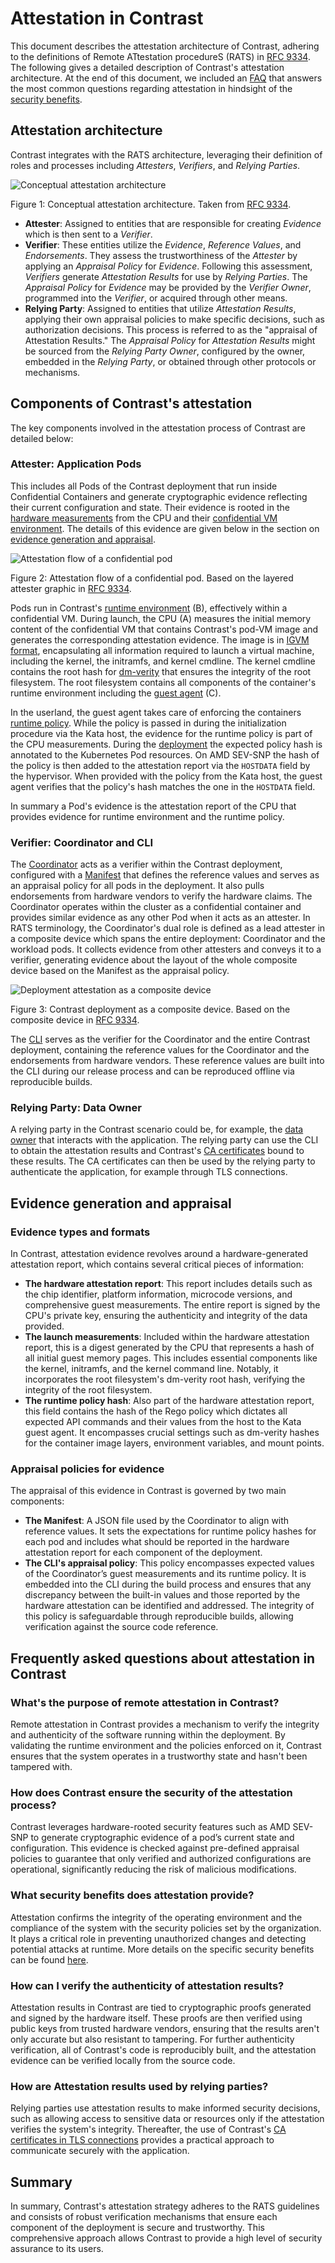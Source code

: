 # Attestation in Contrast

This document describes the attestation architecture of Contrast, adhering to the definitions of Remote ATtestation procedureS (RATS) in [RFC 9334](https://www.rfc-editor.org/rfc/rfc9334.html).
The following gives a detailed description of Contrast's attestation architecture.
At the end of this document, we included an [FAQ](#frequently-asked-questions-about-attestation-in-contrast) that answers the most common questions regarding attestation in hindsight of the [security benefits](../basics/security-benefits.md).

## Attestation architecture
Contrast integrates with the RATS architecture, leveraging their definition of roles and processes including *Attesters*, *Verifiers*, and *Relying Parties*.

![Conceptual attestation architecture](../_media/attestation-rats-architecture.svg)

Figure 1: Conceptual attestation architecture. Taken from [RFC 9334](https://www.rfc-editor.org/rfc/rfc9334.html#figure-1).


- **Attester**: Assigned to entities that are responsible for creating *Evidence* which is then sent to a *Verifier*.
- **Verifier**: These entities utilize the *Evidence*, *Reference Values*, and *Endorsements*. They assess the trustworthiness of the *Attester* by applying an *Appraisal Policy* for *Evidence*. Following this assessment, *Verifiers* generate *Attestation Results* for use by *Relying Parties*. The *Appraisal Policy* for *Evidence* may be provided by the *Verifier Owner*, programmed into the *Verifier*, or acquired through other means.
- **Relying Party**: Assigned to entities that utilize *Attestation Results*, applying their own appraisal policies to make specific decisions, such as authorization decisions. This process is referred to as the "appraisal of Attestation Results." The *Appraisal Policy* for *Attestation Results* might be sourced from the *Relying Party Owner*, configured by the owner, embedded in the *Relying Party*, or obtained through other protocols or mechanisms.

## Components of Contrast's attestation
The key components involved in the attestation process of Contrast are detailed below:

### Attester: Application Pods
This includes all Pods of the Contrast deployment that run inside Confidential Containers and generate cryptographic evidence reflecting their current configuration and state.
Their evidence is rooted in the [hardware measurements](../basics/confidential-containers.md) from the CPU and their [confidential VM environment](../components/runtime.md).
The details of this evidence are given below in the section on [evidence generation and appraisal](#evidence-generation-and-appraisal).

![Attestation flow of a confidential pod](../_media/attestation-pod.svg)

Figure 2: Attestation flow of a confidential pod. Based on the layered attester graphic in [RFC 9334](https://www.rfc-editor.org/rfc/rfc9334.html#figure-3).

Pods run in Contrast's [runtime environment](../components/runtime.md) (B), effectively within a confidential VM.
During launch, the CPU (A) measures the initial memory content of the confidential VM that contains Contrast's pod-VM image and generates the corresponding attestation evidence.
The image is in [IGVM format](https://github.com/microsoft/igvm), encapsulating all information required to launch a virtual machine, including the kernel, the initramfs, and kernel cmdline.
The kernel cmdline contains the root hash for [dm-verity](https://www.kernel.org/doc/html/latest/admin-guide/device-mapper/verity.html) that ensures the integrity of the root filesystem.
The root filesystem contains all  components of the container's runtime environment including the [guest agent](../basics/confidential-containers.md#kata-containers) (C).

In the userland, the guest agent takes care of enforcing the containers [runtime policy](../components/index.md#runtime-policies).
While the policy is passed in during the initialization procedure via the Kata host, the evidence for the runtime policy is part of the CPU measurements.
During the [deployment](../deployment.md#generate-policy-annotations-and-manifest) the expected policy hash is annotated to the Kubernetes Pod resources.
On AMD SEV-SNP the hash of the policy is then added to the attestation report via the `HOSTDATA` field by the hypervisor.
When provided with the policy from the Kata host, the guest agent verifies that the policy's hash matches the one in the `HOSTDATA` field.

In summary a Pod's evidence is the attestation report of the CPU that provides evidence for runtime environment and the runtime policy.

### Verifier: Coordinator and CLI
The [Coordinator](../components/index.md#the-coordinator) acts as a verifier within the Contrast deployment, configured with a [Manifest](../components/index.md#the-manifest) that defines the reference values and serves as an appraisal policy for all pods in the deployment.
It also pulls endorsements from hardware vendors to verify the hardware claims.
The Coordinator operates within the cluster as a confidential container and provides similar evidence as any other Pod when it acts as an attester.
In RATS terminology, the Coordinator's dual role is defined as a lead attester in a composite device which spans the entire deployment: Coordinator and the workload pods.
It collects evidence from other attesters and conveys it to a verifier, generating evidence about the layout of the whole composite device based on the Manifest as the appraisal policy.


![Deployment attestation as a composite device](../_media/attestation-composite-device.svg)

Figure 3: Contrast deployment as a composite device. Based on the composite device in [RFC 9334](https://www.rfc-editor.org/rfc/rfc9334.html#figure-4).

The [CLI](../components/index.md#the-cli-command-line-interface) serves as the verifier for the Coordinator and the entire Contrast deployment, containing the reference values for the Coordinator and the endorsements from hardware vendors.
These reference values are built into the CLI during our release process and can be reproduced offline via reproducible builds.

### Relying Party: Data Owner
A relying party in the Contrast scenario could be, for example, the [data owner](../basics/security-benefits.md) that interacts with the application.
The relying party can use the CLI to obtain the attestation results and Contrast's [CA certificates](certificates.md) bound to these results.
The CA certificates can then be used by the relying party to authenticate the application, for example through TLS connections.


## Evidence generation and appraisal

### Evidence types and formats
In Contrast, attestation evidence revolves around a hardware-generated attestation report, which contains several critical pieces of information:

- **The hardware attestation report**: This report includes details such as the chip identifier, platform information, microcode versions, and comprehensive guest measurements. The entire report is signed by the CPU's private key, ensuring the authenticity and integrity of the data provided.
- **The launch measurements**: Included within the hardware attestation report, this is a digest generated by the CPU that represents a hash of all initial guest memory pages. This includes essential components like the kernel, initramfs, and the kernel command line. Notably, it incorporates the root filesystem's dm-verity root hash, verifying the integrity of the root filesystem.
- **The runtime policy hash**: Also part of the hardware attestation report, this field contains the hash of the Rego policy which dictates all expected API commands and their values from the host to the Kata guest agent. It encompasses crucial settings such as dm-verity hashes for the container image layers, environment variables, and mount points.

### Appraisal policies for evidence
The appraisal of this evidence in Contrast is governed by two main components:

- **The Manifest**: A JSON file used by the Coordinator to align with reference values. It sets the expectations for runtime policy hashes for each pod and includes what should be reported in the hardware attestation report for each component of the deployment.
- **The CLI's appraisal policy**: This policy encompasses expected values of the Coordinator’s guest measurements and its runtime policy. It is embedded into the CLI during the build process and ensures that any discrepancy between the built-in values and those reported by the hardware attestation can be identified and addressed. The integrity of this policy is safeguardable through reproducible builds, allowing verification against the source code reference.



## Frequently asked questions about attestation in Contrast

### What's the purpose of remote attestation in Contrast?

Remote attestation in Contrast provides a mechanism to verify the integrity and authenticity of the software running within the deployment.
By validating the runtime environment and the policies enforced on it, Contrast ensures that the system operates in a trustworthy state and hasn't been tampered with.

### How does Contrast ensure the security of the attestation process?

Contrast leverages hardware-rooted security features such as AMD SEV-SNP to generate cryptographic evidence of a pod’s current state and configuration.
This evidence is checked against pre-defined appraisal policies to guarantee that only verified and authorized configurations are operational, significantly reducing the risk of malicious modifications.

### What security benefits does attestation provide?

Attestation confirms the integrity of the operating environment and the compliance of the system with the security policies set by the organization.
It plays a critical role in preventing unauthorized changes and detecting potential attacks at runtime.
More details on the specific security benefits can be found [here](../basics/security-benefits.md).

### How can I verify the authenticity of attestation results?

Attestation results in Contrast are tied to cryptographic proofs generated and signed by the hardware itself.
These proofs are then verified using public keys from trusted hardware vendors, ensuring that the results aren't only accurate but also resistant to tampering.
For further authenticity verification, all of Contrast's code is reproducibly built, and the attestation evidence can be verified locally from the source code.

### How are Attestation results used by relying parties?

Relying parties use attestation results to make informed security decisions, such as allowing access to sensitive data or resources only if the attestation verifies the system's integrity.
Thereafter, the use of Contrast's [CA certificates in TLS connections](certificates.md) provides a practical approach to communicate securely with the application.

## Summary

In summary, Contrast's attestation strategy adheres to the RATS guidelines and consists of robust verification mechanisms that ensure each component of the deployment is secure and trustworthy.
This comprehensive approach allows Contrast to provide a high level of security assurance to its users.
